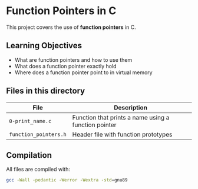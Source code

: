 # Function Pointers in C

This project covers the use of **function pointers** in C.

## Learning Objectives

- What are function pointers and how to use them
- What does a function pointer exactly hold
- Where does a function pointer point to in virtual memory

## Files in this directory

| File               | Description |
|--------------------|-------------|
| `0-print_name.c`  | Function that prints a name using a function pointer |
| `function_pointers.h` | Header file with function prototypes |

## Compilation

All files are compiled with:
```sh
gcc -Wall -pedantic -Werror -Wextra -std=gnu89

